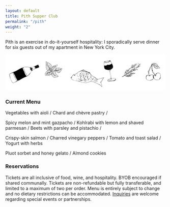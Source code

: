 ```yaml
---
layout: default
title: Pith Supper Club
permalink: "/pith"
weight: "2"
---
```


Pith is an exercise in do-it-yourself hospitality: I sporadically serve dinner for six guests out of my apartment in New York City.

![](/images/pith-illustrations.png)

### Current Menu

Vegetables with aioli <span class="menu-delim"> /</span>
Chard and chèvre pastry <span class="menu-delim"> /</span>

Spicy melon and mint gazpacho <span class="menu-delim"> /</span>
Kohlrabi with lemon and shaved parmesan <span class="menu-delim"> /</span>
Beets with parsley and pistachio <span class="menu-delim"> /</span>

Crispy-skin salmon <span class="menu-delim"> /</span>
Charred vinegary peppers <span class="menu-delim"> /</span>
Tomato and toast salad <span class="menu-delim"> /</span>
Yogurt with herbs

Pluot sorbet and honey gelato <span class="menu-delim"> /</span>
Almond cookies

### Reservations

Tickets are all inclusive of food, wine, and hospitality. BYOB encouraged if shared communally. Tickets are non-refundable but fully transferable, and limited to a maximum of two per order. Menu is entirely subject to change and no dietary restrictions can be accommodated. [Inquiries](mailto:inquiries@pith.space) are welcome regarding special events or partnerships.

<tito-widget event="pith/supper-club"></tito-widget>
